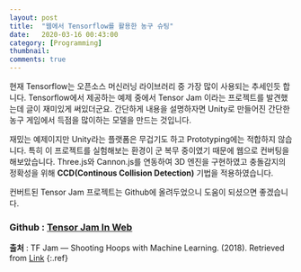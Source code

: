 ```yaml
---
layout: post
title:  "웹에서 Tensorflow를 활용한 농구 슈팅"
date:   2020-03-16 00:43:00
category: [Programming]
thumbnail: 
comments: true
---
```

<span class="caps">현</span>재 Tensorflow는 오픈소스 머신러닝 라이브러리 중 가장 많이 사용되는 추세인듯 합니다.
Tensorflow에서 제공하는 예제 중에서 Tensor Jam 이라는 프로젝트를 발견했는데 글이 재미있게 써있더군요.<!--more-->
간단하게 내용을 설명하자면 Unity로 만들어진 간단한 농구 게임에서 득점을 많이하는 모델을 만드는 것입니다.

재밌는 예제이지만 Unity라는 플랫폼은 무겁기도 하고 Prototyping에는 적합하지 않습니다. 
특히 이 프로젝트를 실험해보는 환경이 군 복무 중이였기 때문에 웹으로 컨버팅을 해보았습니다. 
Three.js와 Cannon.js를 연동하여 3D 엔진을 구현하였고 충돌감지의 정확성을 위해 **CCD(Continous Collision Detection)** 기법을 적용하였습니다.

컨버트된 Tensor Jam 프로젝트는 Github에 올려두었으니 도움이 되셨으면 좋겠습니다.

### Github : [Tensor Jam In Web][Github]

**출처**
: TF Jam — Shooting Hoops with Machine Learning. (2018). Retrieved from [Link][Source]
{:.ref}

[Github]: https://github.com/aproid/tf-jam-in-web
[Source]: https://medium.com/tensorflow/tf-jam-shooting-hoops-with-machine-learning-7a96e1236c32
